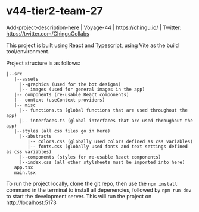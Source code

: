 # v44-tier2-team-27
Add-project-description-here | Voyage-44 | https://chingu.io/ | Twitter: https://twitter.com/ChinguCollabs

This project is built using React and Typescript, using Vite as the build tool/environment.

Project structure is as follows:
```
|--src
   |--assets
     |--graphics (used for the bot designs)
     |-- images (used for general images in the app)
   |-- components (re-usable React components)
   |-- context (useContext providers)
   |-- misc
     |-- functions.ts (global functions that are used throughout the app)
     |-- interfaces.ts (global interfaces that are used throughout the app) 
   |--styles (all css files go in here)
     |--abstracts 
        |-- colors.css (globally used colors defined as css variables)
        |-- fonts.css (globally used fonts and text settings defined as css variables)
     |--components (styles for re-usable React components)
     |--index.css (all other stylsheets must be imported into here)
   app.tsx
   main.tsx
   ```
   
   
   To run the project locally, clone the git repo, then use the `npm install` command in the terminal to install all depenencies, 
   followed by `npm run dev` to start the development server. This will run the project on http://localhost:5173
      
  
